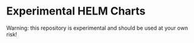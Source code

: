 # Experimental HELM Charts

Warning: this repository is experimental and should be used at your own risk!
